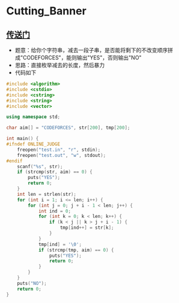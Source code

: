# Cutting_Banner


## [传送门](https://codeforces.com/problemset/problem/538/A)

- 题意：给你个字符串，减去一段子串，是否能将剩下的不改变顺序拼成"CODEFORCES"，能则输出"YES"，否则输出"NO"
- 思路：直接枚举减去的长度，然后暴力
- 代码如下

```c++
#include <algorithm>
#include <cstdio>
#include <cstring>
#include <string>
#include <vector>

using namespace std;

char aim[] = "CODEFORCES", str[200], tmp[200];

int main() {
#ifndef ONLINE_JUDGE
    freopen("test.in", "r", stdin);
    freopen("test.out", "w", stdout);
#endif
    scanf("%s", str);
    if (strcmp(str, aim) == 0) {
        puts("YES");
        return 0;
    }
    int len = strlen(str);
    for (int i = 1; i <= len; i++) {
        for (int j = 0; j + i - 1 < len; j++) {
            int ind = 0;
            for (int k = 0; k < len; k++) {
                if (k < j || k > j + i - 1) {
                    tmp[ind++] = str[k];
                }
            }
            tmp[ind] = '\0';
            if (strcmp(tmp, aim) == 0) {
                puts("YES");
                return 0;
            }
        }
    }
    puts("NO");
    return 0;
}
```

